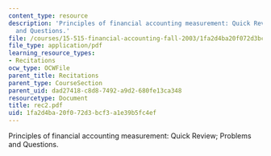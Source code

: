 ```yaml
---
content_type: resource
description: 'Principles of financial accounting measurement: Quick Review; Problems
  and Questions.'
file: /courses/15-515-financial-accounting-fall-2003/1fa2d4ba20f072d3bcf3a1e39b5fc4ef_rec2.pdf
file_type: application/pdf
learning_resource_types:
- Recitations
ocw_type: OCWFile
parent_title: Recitations
parent_type: CourseSection
parent_uid: dad27418-c8d8-7492-a9d2-680fe13ca348
resourcetype: Document
title: rec2.pdf
uid: 1fa2d4ba-20f0-72d3-bcf3-a1e39b5fc4ef
---
```

Principles of financial accounting measurement: Quick Review; Problems and Questions.

